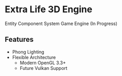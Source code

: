 # Extra Life 3D Engine
Entity Component System Game Engine (In Progress)

## Features
- Phong Lighting
- Flexible Architecture
  - Modern OpenGL 3.3+
  - Future Vulkan Support


